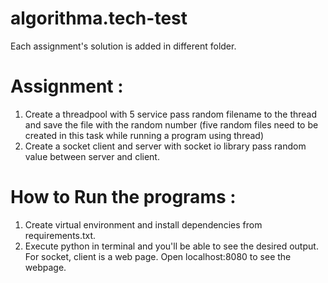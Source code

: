 # algorithma.tech-test

Each assignment's solution is added in different folder.

# Assignment : 
1. Create a threadpool with 5 service pass random filename to the thread and save the file with the random number (five random files need to be created in this task while running a program using thread)
2. Create a socket client and server  with socket io library pass random value between server and client.

# How to Run the programs : 
1. Create virtual environment and install dependencies from requirements.txt.
2. Execute python <file-name> in terminal and you'll be able to see the desired output. For socket, client is a web page. Open localhost:8080 to see the webpage.
